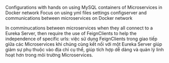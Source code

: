 Configurations with hands on using MySQL containers of Microservices in Docker network 
Focus on using yml files settings configserver and communications between microservices on Docker network

In comminucations between microservices when they all connect to a Eureka Server, then require the use of FeignClients to help the independence of specific urls:
việc sử dụng FeignClients trong giao tiếp giữa các Microservices khi chúng cùng kết nối với một Eureka Server giúp giảm sự phụ thuộc vào địa chỉ cụ thể, giúp tích hợp dễ dàng và quản lý linh hoạt hơn trong môi trường Microservices.
